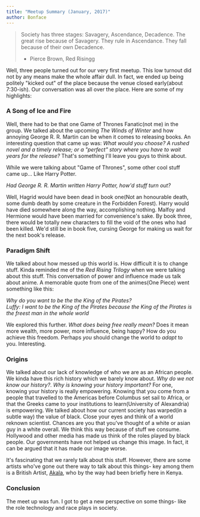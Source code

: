 ```yaml
---
title: "Meetup Summary (January, 2017)"
author: Bonface
---
```

> Society has three stages: Savagery, Ascendance, Decadence. The great rise because of Savagery. They rule in Ascendance. They fall because of their own Decadence.  
> - Pierce Brown, Red Risingg

Well, three people turned out for our very first meetup. This low turnout did not by any means make the whole affair dull. In fact, we ended up being politely "kicked out" of the place because the venue closed early(about 7:30-ish). Our conversation was all over the place. Here are some of my highlights:

### A Song of Ice and Fire
Well, there had to be that one Game of Thrones Fanatic(not me) in the group. We talked about the upcoming *The Winds of Winter* and how annoying George R. R. Martin can be when it comes to releasing books. An interesting question that came up was: *What would you choose? A rushed novel and a timely release; or a "perfect" story where you have to wait years for the release?* That's something I'll leave you guys to think about.

While we were talking about "Game of Thrones", some other cool stuff came up... Like Harry Potter.

*Had George R. R. Martin written Harry Potter, how'd stuff turn out?*

Well, Hagrid would have been dead in book one(Not an honourable death, some dumb death by some creature in the Forbidden Forest). Harry would have died somewhere along the way, accomplishing nothing. Malfoy and Hermione would have been married for convenience's sake. By book three, there would be totally new characters to fill the void of the ones who had been killed. We'd still be in book five, cursing George for making us wait for the next book's release.

### Paradigm Shift
We talked about how messed up this world is. How difficult it is to change stuff. Kinda reminded me of the *Red Rising Trilogy* when we were talking about this stuff. This conversation of power and influence made us talk about anime. A memorable quote from one of the animes(One Piece) went something like this:

*Why do you want to be the the King of the Pirates?*  
*Luffy: I want to be the King of the Pirates because the King of the Pirates is the freest man in the whole world*

We explored this further. *What does being free really mean?* Does it mean more wealth, more power, more influence, being happy? How do you achieve this freedom. Perhaps *you* should change the world to *adapt* to you. Interesting.

### Origins
We talked about our lack of knowledge of who we are as an African people. We kinda have this rich history which we barely know about. *Why do we not know our history?*. *Why is knowing your history important?* For one, knowing your history is really empowering. Knowing that you come from a people that travelled to the Americas before Columbus set sail to Africa, or that the Greeks came to your institutions to learn(University of Alexandria) is empowering. We talked about how our current society has warped(in a subtle way) the value of black. Close your eyes and think of a world reknown scientist. Chances are you that you've thought of a white or asian guy in a white overall. We think this way because of stuff we consume. Hollywood and other media has made us think of the roles played by black people. Our governments have not helped us change this image. In fact, it can be argued that it has made our image worse. 

It's fascinating that we rarely talk about this stuff. However, there are some artists who've gone out there way to talk about this things- key among them is a British Artist, [Akala](https://www.youtube.com/watch?v=LjvUMr1-AAU), who by the way had been briefly here in Kenya.


### Conclusion
The meet up was fun. I got to get a new perspective on some things- like the role technology and race plays in society. 

